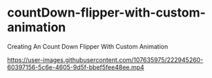 # countDown-flipper-with-custom-animation
Creating An Count Down Flipper With Custom Animation


https://user-images.githubusercontent.com/107635975/222945260-60397156-5c6e-4605-9d5f-bbef5fee48ee.mp4

